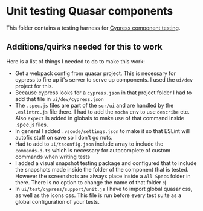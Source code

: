 # Unit testing Quasar components

This folder contains a testing harness for [Cypress component testing](https://docs.cypress.io/guides/component-testing/introduction).

## Additions/quirks needed for this to work
Here is a list of things I needed to do to make this work:

- Get a webpack config from quasar project. This is necessary for cypress to fire up it's server to serve up components. I used the `ui/dev` project for this.
- Because cypress looks for a `cypress.json` in that project folder I had to add that file in `ui/dev/cypress.json`
- The `.spec.js` files are part of the `scr/ui` and are handled by the `.eslintrc.js` file there. I had to add the `mocha` env to use `describe` etc. Also `expect` is added in globals to make use of that command inside .spec.js files.
- In general I added `.vscode/settings.json` to make it so that ESLint will autofix stuff on save so I don't go nuts.
- Had to add to `ui/tsconfig.json` include array to include the `commands.d.ts` which is necessary for autocomplete of custom commands when writing tests
- I added a visual snapshot testing package and configured that to include the snapshots made inside the folder of the component that is tested. However the screenshots are always place inside a `All Specs` folder in there. There is no option to change the name of that folder :(
- In `ui/test/cypress/support/unit.js` I have to import global quasar css, as well as the icons css. This file is run before every test suite as a global configuration of your tests.